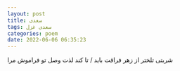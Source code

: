 ```yaml
---
layout: post
title: سعدی
tags: سعدی غزل
categories: poem
date: 2022-06-06 06:35:23
---
```


شربتی تلختر از زهر فراقت باید / تا کند لذت وصل تو فراموش مرا
